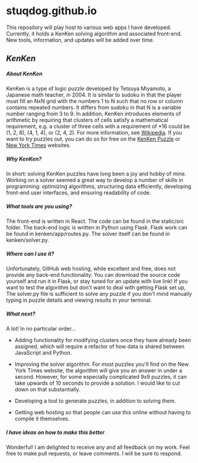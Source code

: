 # stuqdog.github.io

This repository will play host to various web apps I have developed. Currently, it holds a KenKen solving algorithm and associated front-end. New tools, information, and updates will be added over time.

_KenKen_
-------

##### About KenKen

KenKen is a type of logic puzzle developed by Tetsuya Miyamoto, a Japanese math teacher, in 2004. It is similar to sudoku in that the player must fill an NxN grid with the numbers 1 to N such that no row or column contains repeated numbers. It differs from sudoku in that N is a variable number ranging from 3 to 9. In addition, KenKen introduces elements of arithmetic by requiring that clusters of cells satisfy a mathematical requirement, e.g. a cluster of three cells with a requirement of *16 could be (1, 2, 8), (4, 1, 4), or (2, 4, 2). For more information, see [Wikipedia](https://en.wikipedia.org/wiki/KenKen). If you want to try puzzles out, you can do so for free on the [KenKen Puzzle](http://www.kenkenpuzzle.com/) or [New York Times](https://www.nytimes.com/crosswords/game/kenken) websites.

##### Why KenKen?

In short: solving KenKen puzzles have long been a joy and hobby of mine. Working on a solver seemed a great way to develop a number of skills in programming: optimizing algorithms, structuring data efficiently, developing front-end user interfaces, and ensuring readability of code.

##### What tools are you using?

The front-end is written in React. The code can be found in the static/src folder. The back-end logic is written in Python using Flask. Flask work can be found in kenken/app/routes.py. The solver itself can be found in kenken/solver.py. 

##### Where can I use it? 

Unfortunately, GitHub web hosting, while excellent and free, does not provide any back-end functionality. You can download the source code yourself and run it in Flask, or stay tuned for an update with live link! If you want to test the algorithm but don't want to deal with getting Flask set up, The solver.py file is sufficient to solve any puzzle if you don't mind manually typing in puzzle details and viewing results in your terminal.

##### What next? 

A lot! In no particular order...

* Adding functionality for modifying clusters once they have already been assigned, which will require a refactor of how data is shared between JavaScript and Python. 

* Improving the solver algorithm. For most puzzles you'll find on the New York Times website, the algorithm will give you an answer in under a second. However, for some especially complicated 9x9 puzzles, it can take upwards of 10 seconds to provide a solution. I would like to cut down on that substantially.

* Developing a tool to generate puzzles, in addition to solving them. 

* Getting web hosting so that people can use this online without having to compile it themselves.

##### I have ideas on how to make this better

Wonderful! I am delighted to receive any and all feedback on my work. Feel free to make pull requests, or leave comments. I will be sure to respond. 
